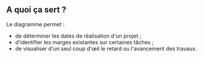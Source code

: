 ##  A quoi ça sert ?

Le diagramme permet :

- de déterminer les dates de réalisation d'un projet ;
- d'identifier les marges existantes sur certaines tâches ;
- de visualiser d'un seul coup d'œil le retard ou l'avancement des travaux.
